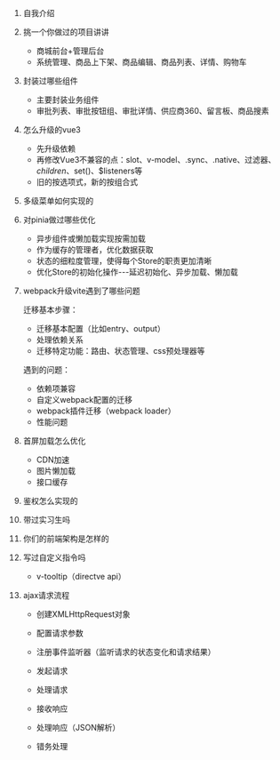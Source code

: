1. 自我介绍

2. 挑一个你做过的项目讲讲
   * 商城前台+管理后台
   * 系统管理、商品上下架、商品编辑、商品列表、详情、购物车

3. 封装过哪些组件
   * 主要封装业务组件
   * 审批列表、审批按钮组、审批详情、供应商360、留言板、商品搜素

4. 怎么升级的vue3
   * 先升级依赖
   * 再修改Vue3不兼容的点：slot、v-model、.sync、.native、过滤器、$children、$set()、$listeners等
   * 旧的按选项式，新的按组合式

5. 多级菜单如何实现的

6. 对pinia做过哪些优化
   * 异步组件或懒加载实现按需加载
   * 作为缓存的管理者，优化数据获取
   * 状态的细粒度管理，使得每个Store的职责更加清晰
   * 优化Store的初始化操作---延迟初始化、异步加载、懒加载

7. webpack升级vite遇到了哪些问题

   迁移基本步骤：

   * 迁移基本配置（比如entry、output）
   * 处理依赖关系
   * 迁移特定功能：路由、状态管理、css预处理器等

   遇到的问题：

   * 依赖项兼容
   * 自定义webpack配置的迁移
   * webpack插件迁移（webpack loader）
   * 性能问题

8. 首屏加载怎么优化
   * CDN加速
   * 图片懒加载
   * 接口缓存

9. 鉴权怎么实现的

10. 带过实习生吗

11. 你们的前端架构是怎样的

12. 写过自定义指令吗
    * v-tooltip（directve api）

13. ajax请求流程

    * 创建XMLHttpRequest对象

    * 配置请求参数
    * 注册事件监听器（监听请求的状态变化和请求结果）
    * 发起请求
    * 处理请求
    * 接收响应
    * 处理响应（JSON解析）
    * 错务处理

